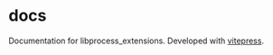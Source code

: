 # docs

Documentation for libprocess_extensions.
Developed with [vitepress](https://github.com/vuejs/vitepress).
